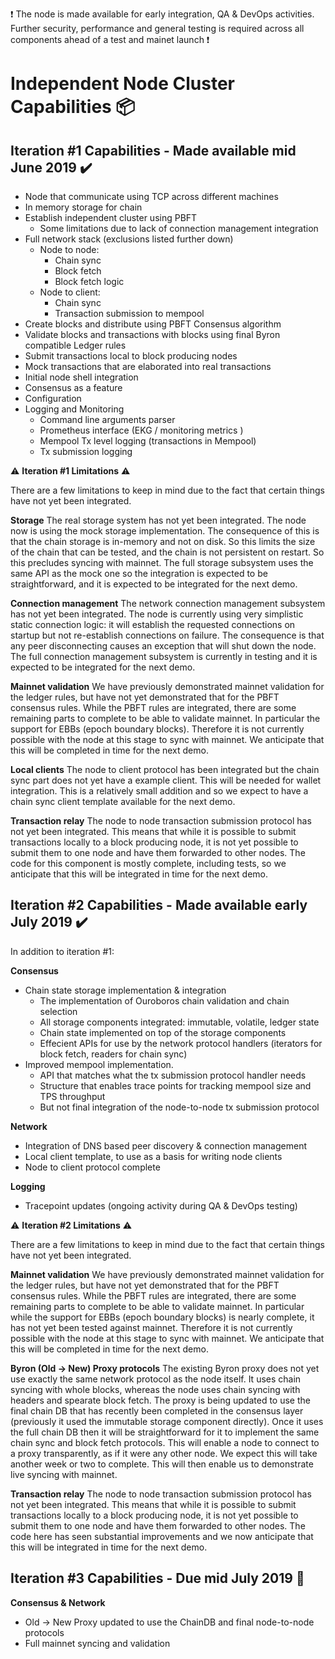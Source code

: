 ❗️ The node is made available for early integration, QA & DevOps activities. Further security, performance and general testing is required across all components ahead of a test and mainet launch ❗️ 

# Independent Node Cluster Capabilities 📦 

## Iteration #1 Capabilities - Made available mid June 2019 ✔️ 
* Node that communicate using TCP across different machines
* In memory storage for chain  
* Establish independent cluster using PBFT
    * Some limitations due to lack of connection management integration 
* Full network stack (exclusions listed further down)
    * Node to node:
        * Chain sync
        * Block fetch
        * Block fetch logic
    * Node to client:
        * Chain sync
        * Transaction submission to mempool
* Create blocks and distribute using PBFT Consensus algorithm 
* Validate blocks and transactions with blocks using final Byron compatible Ledger rules 
* Submit transactions local to block producing nodes
* Mock transactions that are elaborated into real transactions 
* Initial node shell integration 
* Consensus as a feature 
* Configuration 
* Logging and Monitoring 
    * Command line arguments parser 
    * Prometheus interface (EKG / monitoring metrics )
    * Mempool Tx level logging (transactions in Mempool)
    * Tx submission logging


⚠️ **Iteration #1 Limitations** ⚠️  

There are a few limitations to keep in mind due to the fact that certain things have not yet been integrated.

**Storage** The real storage system has not yet been integrated. The node now is using the mock storage implementation. The consequence of this is that the chain storage is in-memory and not on disk. So this limits the size of the chain that can be tested, and the chain is not persistent on restart. So this precludes syncing with mainnet. The full storage subsystem uses the same API as the mock one so the integration is expected to be straightforward, and it is expected to be integrated for the next demo.

**Connection management** The network connection management subsystem has not yet been integrated. The node is currently using very simplistic static connection logic: it will establish the requested connections on startup but not re-establish connections on failure. The consequence is that any peer disconnecting causes an exception that will shut down the node. The full connection management subsystem is currently in testing and it is expected to be integrated for the next demo.

**Mainnet validation** We have previously demonstrated mainnet validation for the ledger rules, but have not yet demonstrated that for the PBFT consensus rules. While the PBFT rules are integrated, there are some remaining parts to complete to be able to validate mainnet. In particular the support for EBBs (epoch boundary blocks). Therefore it is not currently possible with the node at this stage to sync with mainnet. We anticipate that this will be completed in time for the next demo.

**Local clients** The node to client protocol has been integrated but the chain sync part does not yet have a example client. This will be needed for wallet integration. This is a relatively small addition and so we expect to have a chain sync client template available for the next demo.

**Transaction relay** The node to node transaction submission protocol has not yet been integrated. This means that while it is possible to submit transactions locally to a block producing node, it is not yet possible to submit them to one node and have them forwarded to other nodes. The code for this component is mostly complete, including tests, so we anticipate that this will be integrated in time for the next demo.

## Iteration #2 Capabilities - Made available early July 2019 ✔️

In addition to iteration #1:

**Consensus**
* Chain state storage implementation & integration
  * The implementation of Ouroboros chain validation and chain selection
  * All storage components integrated: immutable, volatile, ledger state
  * Chain state implemented on top of the storage components
  * Effecient APIs for use by the network protocol handlers (iterators for block fetch, readers for chain sync)
* Improved mempool implementation.
  * API that matches what the tx submission protocol handler needs
  * Structure that enables trace points for tracking mempool size and TPS throughput
  * But not final integration of the node-to-node tx submission protocol

**Network**
* Integration of DNS based peer discovery & connection management
* Local client template, to use as a basis for writing node clients
* Node to client protocol complete

**Logging**
* Tracepoint updates (ongoing activity during QA & DevOps testing)

⚠️ **Iteration #2 Limitations** ⚠️  

There are a few limitations to keep in mind due to the fact that certain things have not yet been integrated.

**Mainnet validation** We have previously demonstrated mainnet validation for the ledger rules, but have not yet demonstrated that for the PBFT consensus rules. While the PBFT rules are integrated, there are some remaining parts to complete to be able to validate mainnet. In particular while the support for EBBs (epoch boundary blocks) is nearly complete, it has not yet been tested against mainnet. Therefore it is not currently possible with the node at this stage to sync with mainnet. We anticipate that this will be completed in time for the next demo.

**Byron (Old -> New) Proxy protocols**
The existing Byron proxy does not yet use exactly the same network protocol as the node itself. It uses chain syncing with whole blocks, whereas the node uses chain syncing with headers and spearate block fetch. The proxy is being updated to use the final chain DB that has recently been completed in the consensus layer (previously it used the immutable storage component directly). Once it uses the full chain DB then it will be straightforward for it to implement the same chain sync and block fetch protocols. This will enable a node to connect to a proxy transparently, as if it were any other node. We expect this will take another week or two to complete. This will then enable us to demonstrate live syncing with mainnet.

**Transaction relay** The node to node transaction submission protocol has not yet been integrated. This means that while it is possible to submit transactions locally to a block producing node, it is not yet possible to submit them to one node and have them forwarded to other nodes. The code here has seen substantial improvements
and we now anticipate that this will be integrated in time for the next demo.

## Iteration #3 Capabilities - Due mid July 2019 🔨 

**Consensus & Network**
* Old -> New Proxy updated to use the ChainDB and final node-to-node protocols
* Full mainnet syncing and validation

